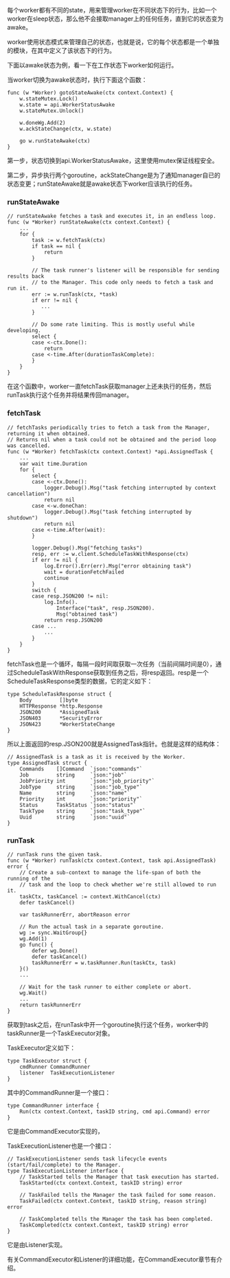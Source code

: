 每个worker都有不同的state，用来管理worker在不同状态下的行为，比如一个worker在sleep状态，那么他不会接取manager上的任何任务，直到它的状态变为awake。

worker使用状态模式来管理自己的状态，也就是说，它的每个状态都是一个单独的模块，在其中定义了该状态下的行为。

下面以awake状态为例，看一下在工作状态下worker如何运行。

当worker切换为awake状态时，执行下面这个函数：

```
func (w *Worker) gotoStateAwake(ctx context.Context) {
    w.stateMutex.Lock()
    w.state = api.WorkerStatusAwake
    w.stateMutex.Unlock()

    w.doneWg.Add(2)
    w.ackStateChange(ctx, w.state)

    go w.runStateAwake(ctx)
}
```

第一步，状态切换到api.WorkerStatusAwake，这里使用mutex保证线程安全。

第二步，异步执行两个goroutine，ackStateChange是为了通知manager自已的状态变更；runStateAwake就是awake状态下worker应该执行的任务。

### runStateAwake

```
// runStateAwake fetches a task and executes it, in an endless loop.
func (w *Worker) runStateAwake(ctx context.Context) {
    ...
    for {
        task := w.fetchTask(ctx)
        if task == nil {
            return
        }

        // The task runner's listener will be responsible for sending results back
        // to the Manager. This code only needs to fetch a task and run it.
        err := w.runTask(ctx, *task)
        if err != nil {
           ...
        }

        // Do some rate limiting. This is mostly useful while developing.
        select {
        case <-ctx.Done():
            return
        case <-time.After(durationTaskComplete):
        }
    }
}
```

在这个函数中，worker一直fetchTask获取manager上还未执行的任务，然后runTask执行这个任务并将结果传回manager。

### fetchTask

```
// fetchTasks periodically tries to fetch a task from the Manager, returning it when obtained.
// Returns nil when a task could not be obtained and the period loop was cancelled.
func (w *Worker) fetchTask(ctx context.Context) *api.AssignedTask {
    ...
    var wait time.Duration
    for {
        select {
        case <-ctx.Done():
            logger.Debug().Msg("task fetching interrupted by context cancellation")
            return nil
        case <-w.doneChan:
            logger.Debug().Msg("task fetching interrupted by shutdown")
            return nil
        case <-time.After(wait):
        }

        logger.Debug().Msg("fetching tasks")
        resp, err := w.client.ScheduleTaskWithResponse(ctx)
        if err != nil {
            log.Error().Err(err).Msg("error obtaining task")
            wait = durationFetchFailed
            continue
        }
        switch {
        case resp.JSON200 != nil:
            log.Info().
                Interface("task", resp.JSON200).
                Msg("obtained task")
            return resp.JSON200
        case ...
            ...
        }
    }
}
```

fetchTask也是一个循环，每隔一段时间取获取一次任务（当前间隔时间是0），通过ScheduleTaskWithResponse获取到任务之后，将resp返回。resp是一个ScheduleTaskResponse类型的数据，它的定义如下：

```
type ScheduleTaskResponse struct {
    Body         []byte
    HTTPResponse *http.Response
    JSON200      *AssignedTask
    JSON403      *SecurityError
    JSON423      *WorkerStateChange
}
```

所以上面返回的resp.JSON200就是AssignedTask指针。也就是这样的结构体：

```
// AssignedTask is a task as it is received by the Worker.
type AssignedTask struct {
    Commands    []Command  `json:"commands"`
    Job         string     `json:"job"`
    JobPriority int        `json:"job_priority"`
    JobType     string     `json:"job_type"`
    Name        string     `json:"name"`
    Priority    int        `json:"priority"`
    Status      TaskStatus `json:"status"`
    TaskType    string     `json:"task_type"`
    Uuid        string     `json:"uuid"`
}
```

### runTask

```
// runTask runs the given task.
func (w *Worker) runTask(ctx context.Context, task api.AssignedTask) error {
    // Create a sub-context to manage the life-span of both the running of the
    // task and the loop to check whether we're still allowed to run it.
    taskCtx, taskCancel := context.WithCancel(ctx)
    defer taskCancel()

    var taskRunnerErr, abortReason error

    // Run the actual task in a separate goroutine.
    wg := sync.WaitGroup{}
    wg.Add(1)
    go func() {
        defer wg.Done()
        defer taskCancel()
        taskRunnerErr = w.taskRunner.Run(taskCtx, task)
    }()
    ...

    // Wait for the task runner to either complete or abort.
    wg.Wait()
    ...
    return taskRunnerErr
}
```

获取到task之后，在runTask中开一个goroutine执行这个任务，worker中的taskRunner是一个TaskExecutor对象。

TaskExecutor定义如下：

```
type TaskExecutor struct {
    cmdRunner CommandRunner
    listener  TaskExecutionListener
}
```

其中的CommandRunner是一个接口：

```
type CommandRunner interface {
    Run(ctx context.Context, taskID string, cmd api.Command) error
}
```

它是由CommandExecutor实现的，

TaskExecutionListener也是一个接口：

```
// TaskExecutionListener sends task lifecycle events (start/fail/complete) to the Manager.
type TaskExecutionListener interface {
    // TaskStarted tells the Manager that task execution has started.
    TaskStarted(ctx context.Context, taskID string) error

    // TaskFailed tells the Manager the task failed for some reason.
    TaskFailed(ctx context.Context, taskID string, reason string) error

    // TaskCompleted tells the Manager the task has been completed.
    TaskCompleted(ctx context.Context, taskID string) error
}
```

它是由Listener实现。

有关CommandExecutor和Listener的详细功能，在CommandExecutor章节有介绍。